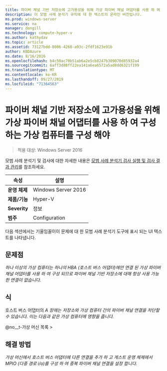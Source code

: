 ```yaml
---
title: 파이버 채널 기반 저장소에 고가용성을 위해 가상 파이버 채널 어댑터를 사용 하 여 구성 하는 가상 컴퓨터를 구성 해야
description: 이 모범 사례 분석기 규칙에 대 한 텍스트의 온라인 버전입니다.
ms.prod: windows-server
ms.service: na
manager: dongill
ms.technology: compute-hyper-v
ms.author: kathydav
ms.topic: article
ms.assetid: 73127bdd-8086-4268-a93c-2fdf1623e91b
author: KBDAzure
ms.date: 8/16/2016
ms.openlocfilehash: b4c50ac70b51ab6a2e5cb8247b309070d85932a4
ms.sourcegitcommit: 6aff3d88ff22ea141a6ea6572a5ad8dd6321f199
ms.translationtype: MT
ms.contentlocale: ko-KR
ms.lasthandoff: 09/27/2019
ms.locfileid: "71364563"
---
```

# <a name="virtual-machines-configured-with-a-virtual-fibre-channel-adapter-should-be-configured-for-high-availability-to-the-fibre-channel-based-storage"></a>파이버 채널 기반 저장소에 고가용성을 위해 가상 파이버 채널 어댑터를 사용 하 여 구성 하는 가상 컴퓨터를 구성 해야

>적용 대상: Windows Server 2016

모범 사례 분석기 및 검사에 대한 자세한 내용은 [모범 사례 분석기 검사 실행 및 검사 결과 관리](https://go.microsoft.com/fwlink/p/?LinkID=223177)를 참조하세요.  
  
|속성|설명|  
|-|-|  
|**운영 체제**|Windows Server 2016|  
|**제품/기능**|Hyper-V|  
|**Severity**|정보|  
|**범주**|Configuration|  
  
다음 섹션에서는 기울임꼴이이 문제에 대 한 모범 사례 분석기 도구에 표시 되는 UI 텍스트를 나타냅니다.
  
## <a name="issue"></a>**문제점**  
*하나 이상의 가상 컴퓨터는 하나의 HBA (호스트 버스 어댑터)에만 연결 된 가상 파이버 채널 어댑터를 사용 하 여 구성 되므로 파이버 채널 기반 저장소에 대해 항상 사용 가능한 연결이 없습니다.*  
  
## <a name="impact"></a>**식**  
호스트 버스 어댑터의 *A 장애는 저장소와 가상 컴퓨터 간의 파이버 채널 연결을 차단할 수 있습니다. 이는 다음과 같은 가상 컴퓨터에 영향을 줍니다.*  
  
@no__t-가상 머신 목록 >  
  
## <a name="resolution"></a>**해결 방법**  
*가상 머신에서 호스트 버스 어댑터에 다른 연결을 추가 하 고 게스트 운영 체제에서 MPIO (다중 경로 i/o)를 구성 하 여 중복 파이버 채널 연결을 설정 합니다.*  
  


